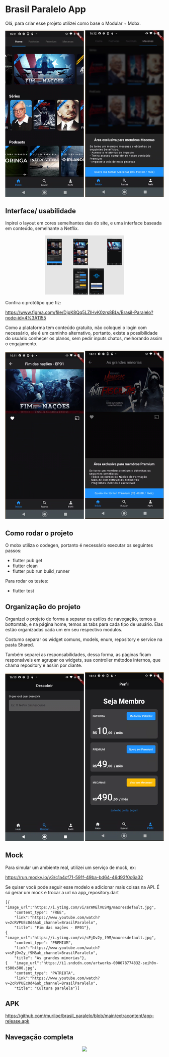 # Brasil Paralelo App

Olá, para criar esse projeto utilizei como base o Modular + Mobx.

<p align="center">
  <img src="https://github.com/muriloe/brasil_paralelo/blob/main/extracontent/home.png?raw=true" width="250" >
  <img src="https://github.com/muriloe/brasil_paralelo/blob/main/extracontent/exclusivetab.png?raw=true" width="250" >
</p>

## Interface/ usabilidade

Inpirei o layout em cores semelhantes das do site, e uma interface baseada em conteúdo, semelhante a Netflix.

<p align="center">
  <img src="https://github.com/muriloe/brasil_paralelo/blob/main/extracontent/figma.png?raw=true" width="250" >

</p>

Confira o protótipo que fiz:

https://www.figma.com/file/DjpK8Qq5LZIHvK0zrs8BLv/Brasil-Paralelo?node-id=4%3A1155

Como a plataforma tem conteúdo gratuito, não coloquei o login com necessário, ele é um caminho alternativo, portanto, existe a possibilidade do usuário conheçer os planos, sem pedir inputs chatos, melhorando assim o engajamento.

<p align="center">
  <img src="https://github.com/muriloe/brasil_paralelo/blob/main/extracontent/detail_free.png?raw=true" width="250" >
  <img src="https://github.com/muriloe/brasil_paralelo/blob/main/extracontent/exclusivecontent.png?raw=true" width="250" >
</p>

## Como rodar o projeto

O mobx utiliza o codegen, portanto é necessário executar os seguintes passos:

- flutter pub get
- flutter clean
- flutter pub run build_runner

Para rodar os testes:

- flutter test

## Organização do projeto

Organizei o projeto de forma a separar os estilos de navegação, temos a bottomtab, e na página home, temos as tabs para cada tipo de usuário. Elas estão organizadas cada um em seu respectivo modulos.

Costumo separar os widget comuns, models, enum, repository e service na pasta Shared.

Também separei as responsabilidades, dessa forma, as páginas ficam responsáveis em agrupar os widgets, sua controller métodos internos, que chama repository e assim por diante.

<p align="center">
  <img src="https://github.com/muriloe/brasil_paralelo/blob/main/extracontent/search.png?raw=true" width="250" >
  <img src="https://github.com/muriloe/brasil_paralelo/blob/main/extracontent/profile.png?raw=true" width="250" >
</p>

## Mock

Para simular um ambiente real, utilizei um serviço de mock, ex:

https://run.mocky.io/v3/c1a4cf71-591f-49ba-bd64-46d93f0c6a32

Se quiser você pode seguir esse modelo e adicionar mais coisas na API. É só gerar um mock e trocar a url na app_repository.dart

```
[{  "image_url":"https://i.ytimg.com/vi/aYAMElVUSMg/maxresdefault.jpg",
    "content_type": "FREE",
    "link":"https://www.youtube.com/watch?v=2cRVPUEc0d4&ab_channel=BrasilParalelo",
    "title": "Fim das nações - EP01"},
{   "image_url":"https://i.ytimg.com/vi/sPjDv2y_f9M/maxresdefault.jpg",
    "content_type": "PREMIUM",
    "link":"https://www.youtube.com/watch?v=sPjDv2y_f9M&ab_channel=BrasilParalelo",
    "title": "As grandes minorias"},
{   "image_url":"https://i1.sndcdn.com/artworks-000678774832-seih0n-t500x500.jpg",
    "content_type": "PATRIOTA",
    "link":"https://www.youtube.com/watch?v=2cRVPUEc0d4&ab_channel=BrasilParalelo",
    "title": "Cultura paralela"}]
```

## APK

https://github.com/muriloe/brasil_paralelo/blob/main/extracontent/app-release.apk

## Navegação completa

<p align="center">
  <img src="https://github.com/muriloe/brasil_paralelo/blob/main/extracontent/BPRESUME.gif" width="180" >
</p>


